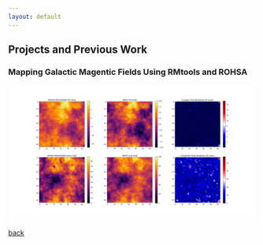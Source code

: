 ```yaml
---
layout: default
---
```


## Projects and Previous Work

### Mapping Galactic Magentic Fields Using RMtools and ROHSA

![ROHSARECOVERED](./assets/img/fbm_results_modker.png)


[back](./)

